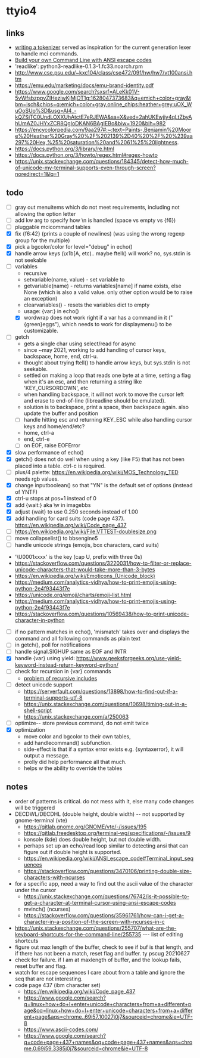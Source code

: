 # ttyio4

## links

- [writing a tokenizer](https://docs.python.org/3/library/re.html#writing-a-tokenizer) served as inspiration for the current generation lexer to handle mci commands.
- [Build your own Command Line with ANSI escape codes](https://www.lihaoyi.com/post/BuildyourownCommandLinewithANSIescapecodes.html)
- 'readlike': python3-readlike-0.1.3-1.fc33.noarch.rpm 
- http://www.cse.psu.edu/~kxc104/class/cse472/09f/hw/hw7/vt100ansi.htm
- https://emu.edu/marketing/docs/emu-brand-identity.pdf
- https://www.google.com/search?sxsrf=ALeKk01V-5vWfsbzppvZIHeziwKjMjOT1g:1628047373683&q=emich+color+gray&tbm=isch&chips=q:emich+color+gray,online_chips:heather+grey:uOX_WuOoSUo%3D&usg=AI4_-kQZSiTC0UndLOXXUhAtctE7eRJEWA&sa=X&ved=2ahUKEwjiy4qLtZbyAhUmAZ0JHYxZCR8QgIoDKAN6BAgIEBo&biw=1920&bih=982
- https://encycolorpedia.com/9aa297#:~:text=Paints-,Benjamin%20Moore%20Heather%20Gray%20%2F%202139%2D40%20%2F%20%239aa297%20Hex,%25%20saturation%20and%2061%25%20lightness.
- https://docs.python.org/3/library/re.html
- https://docs.python.org/3/howto/regex.html#regex-howto
- https://unix.stackexchange.com/questions/184345/detect-how-much-of-unicode-my-terminal-supports-even-through-screen?noredirect=1&lq=1


## todo

- [ ] gray out menuitems which do not meet requirements, including not allowing the option letter
- [ ] add kw arg to specify how \n is handled (space vs empty vs {f6})
- [ ] pluggable mcicommand tables
- [x] fix {f6:42} (prints a couple of newlines) (was using the wrong regexp group for the multiple)
- [x] pick a bgcolor/color for level="debug" in echo()
- [x] handle arrow keys (\x1b[A, etc).. maybe ftell() will work? no, sys.stdin is not seekable
- [ ] variables
  * recursive
  * setvariable(name, value) - set variable <name> to <value>
  * getvariable(name) - returns variables[name] if name exists, else None (which is also a valid value. only other option would be to raise an exception)
  * clearvariables() - resets the variables dict to empty
  * usage: {var:<name>} in echo()
  * [x] wordwrap does not work right if a var has a command in it ("{green}eggs"), which needs to work for displaymenu() to be customizable.
- [ ] getch
  * gets a single char using select/read for async
  * since ~may 2021, working to add handling of cursor keys, backspace, home, end, ctrl-u.
  * thought about trying ftell() to handle arrow keys, but sys.stdin is not seekable.
  * settled on making a loop that reads one byte at a time, setting a flag when it's an esc, and then returning a string like 'KEY_CURSORDOWN', etc
  * when handling backspace, it will not work to move the cursor left and erase to end-of-line (libreadline should be emulated). 
  * solution is to backspace, print a space, then backspace again. also update the buffer and position
  * [ ] handle hitting esc and returning KEY_ESC while also handling cursor keys and home/end/etc?
  * home, ctrl-a
  * end, ctrl-e
  * [ ] on EOF, raise EOFError
- [x] slow performance of echo()
- [x] getch() does not do well when using a key (like F5) that has not been placed into a table. ctrl-c is required.
- [ ] plus/4 palette: https://en.wikipedia.org/wiki/MOS_Technology_TED needs rgb values.
- [x] change inputboolean() so that "YN" is the default set of options (instead of YNTF)
- [x] ctrl-u stops at pos=1 instead of 0
- [x] add {wait:<seconds>} aka \w<seconds> in imagebbs
- [x] adjust {wait} to use 0.250 seconds instead of 1.00
- [x] add handling for card suits (code page 437). https://en.wikipedia.org/wiki/Code_page_437
- [ ] https://en.wikipedia.org/wiki/File:VTTEST-doublesize.png
- [ ] move collapselist() to bbsengine5
- [ ] handle unicode strings (emojis, box characters, card suits)
 * '\U0001xxxx' is the key (cap U, prefix with three 0s)
 * https://stackoverflow.com/questions/3220031/how-to-filter-or-replace-unicode-characters-that-would-take-more-than-3-bytes
 * https://en.wikipedia.org/wiki/Emoticons_(Unicode_block)
 * https://medium.com/analytics-vidhya/how-to-print-emojis-using-python-2e4f93443f7e
 * https://unicode.org/emoji/charts/emoji-list.html
 * https://medium.com/analytics-vidhya/how-to-print-emojis-using-python-2e4f93443f7e
 * https://stackoverflow.com/questions/10569438/how-to-print-unicode-character-in-python
- [ ] if no pattern matches in echo(), 'mismatch' takes over and displays the command and all following commands as plain text
- [ ] in getch(), poll for notifications
- [ ] handle signal.SIGHUP same as EOF and INTR
- [x] handle {var} using yield: https://www.geeksforgeeks.org/use-yield-keyword-instead-return-keyword-python/
- [ ] check for recursion in {var} commands
  * [problem of recursive includes](https://andybargh.com/problem-of-recursive-includes/)
- [ ] detect unicode support
  * https://serverfault.com/questions/13898/how-to-find-out-if-a-terminal-supports-utf-8
  * https://unix.stackexchange.com/questions/10698/timing-out-in-a-shell-script
  * https://unix.stackexchange.com/a/250063
- [ ] optimize-- store previous command, do not emit twice
- [x] optimization
  * move color and bgcolor to their own tables,
  * add handlecommand() subfunction.
  * side-effect is that if a syntax error exists e.g. {syntaxerror}, it will output a message.
  * prolly did help performance all that much.
  * helps w the ability to override the tables

## notes
- order of patterns is critical. do not mess with it, else many code changes will be triggered
- DECDWL/DECDHL (double height, double width) -- not supported by gnome-terminal (vte)
  * https://gitlab.gnome.org/GNOME/vte/-/issues/195
  * https://gitlab.freedesktop.org/terminal-wg/specifications/-/issues/9
  * konsole (kde) does double height, but not double width.
  * perhaps set up an echo/read loop similar to detecting ansi that can figure out if double height is supported.
  * https://en.wikipedia.org/wiki/ANSI_escape_code#Terminal_input_sequences
  * https://stackoverflow.com/questions/3470106/printing-double-size-characters-with-ncurses
- for a specific app, need a way to find out the ascii value of the character under the cursor
  * https://unix.stackexchange.com/questions/76742/is-it-possible-to-get-a-character-at-terminal-cursor-using-ansi-escape-codes
  * mvinch() (ncurses)
  * https://stackoverflow.com/questions/35961761/how-can-i-get-a-character-in-a-position-of-the-screen-with-ncurses-in-c
- https://unix.stackexchange.com/questions/255707/what-are-the-keyboard-shortcuts-for-the-command-line/255735 --- list of editing shortcuts
- figure out max length of the buffer, check to see if buf is that length, and if there has not been a match, reset flag and buffer. ty pscug 20210627
- check for failure. if I am at maxlength of buffer, and the lookup fails, reset buffer and flag.
- watch for escape sequences I care about from a table and ignore the seq that are not interesting.
- code page 437 (ibm character set)
  * https://en.wikipedia.org/wiki/Code_page_437
  * https://www.google.com/search?q=linux+how+do+I+enter+unicode+characters+from+a+different+page&oq=linux+how+do+I+enter+unicode+characters+from+a+different+page&aqs=chrome..69i57.10027j0j7&sourceid=chrome&ie=UTF-8
  * https://www.ascii-codes.com/
  * https://www.google.com/search?q=code+page+437+names&oq=code+page+437+names&aqs=chrome.0.69i59.3385j0j7&sourceid=chrome&ie=UTF-8
